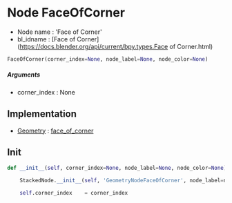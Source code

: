 # Node FaceOfCorner

- Node name : 'Face of Corner'
- bl_idname : [Face of Corner](https://docs.blender.org/api/current/bpy.types.Face of Corner.html)


``` python
FaceOfCorner(corner_index=None, node_label=None, node_color=None)
```
##### Arguments

- corner_index : None

## Implementation

- [Geometry](/docs/GeoNodes/Geometry.md) : [face_of_corner](/docs/GeoNodes/Geometry.md#face_of_corner)

## Init

``` python
def __init__(self, corner_index=None, node_label=None, node_color=None):

    StackedNode.__init__(self, 'GeometryNodeFaceOfCorner', node_label=node_label, node_color=node_color)

    self.corner_index    = corner_index
```
